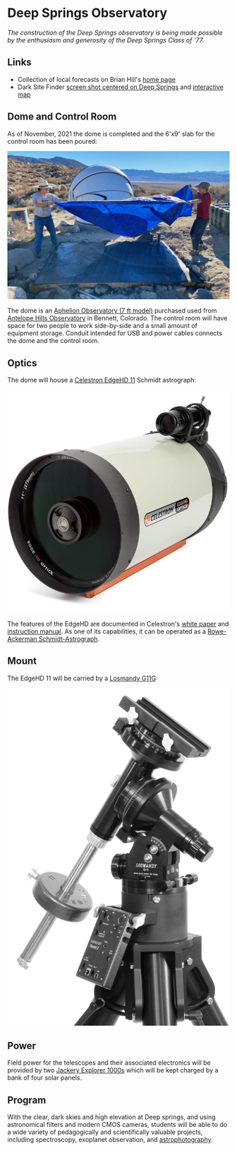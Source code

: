 # Deep Springs Observatory

*The construction of the Deep Springs observatory is being made possible by the enthusiasm and generosity of the Deep Springs Class of '77.*

## Links

* Collection of local forecasts on Brian Hill's [home page](../index.html#weather-forecasts)
* Dark Site Finder [screen shot centered on Deep Springs](./resources/DarkSiteFinderDeepSprings.png) and [interactive map](https://darksitefinder.com/maps/world.html#10/37.3749/-117.9802)

## Dome and Control Room

As of November, 2021 the dome is completed and the 6'x9' slab for the control room has been poured:

![Tarping Control Room Slab](./photos/TarpingControlRoomSlab.jpeg)

The dome is an [Aphelion Observatory (7 ft model)](https://www.apheliondomes.com/products.html) purchased used from [Antelope Hills Observatory](http://www.antelopehillsobservatory.org) in Bennett, Colorado. The control
room will have space for two people to work side-by-side and a small amount of equipment storage. Conduit intended for USB and power cables connects the dome and the control room.

## Optics

The dome will house a [Celestron EdgeHD 11](https://www.celestron.com/products/edgehd-11-optical-tube-assembly-cge-dovetail) Schmidt astrograph:

![Celestron EdgeHD 11](./photos/CelestronEdgeHD11.jpg)

The features of the EdgeHD are documented in Celestron's [white paper](./resources/CelestronEdgeHDWhitePaper.pdf) and [instruction manual](./resources/CelestronEdgeHDInstructionManual.pdf). As one of its capabilities, it can be operated as a [Rowe-Ackerman Schmidt-Astrograph](./resources/RASAWhitePaper.pdf).

## Mount

The EdgeHD 11 will be carried by a [Losmandy G11G](http://www.losmandy.com/g-11.html):

![Losmandy G11G](./photos/LosmandyG11G.jpg)

## Power

Field power for the telescopes and their associated electronics will be provided by two [Jackery Explorer 1000s](https://www.jackery.com/products/explorer-1000-portable-power-station) which will be kept charged by a bank of four solar panels. 

## Program

With the clear, dark skies and high elevation at Deep springs, and using astronomical filters and modern CMOS cameras, students will be able to do a wide variety of pedagogically and scientifically valuable projects, including spectroscopy, exoplanet observation, and [astrophotography](../astronomy/index.html#astrophotography-projects).
